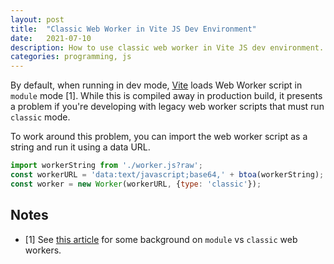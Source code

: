 ```yaml
---
layout: post
title:  "Classic Web Worker in Vite JS Dev Environment"
date:   2021-07-10
description: How to use classic web worker in Vite JS dev environment.
categories: programming, js
---
```


By default, when running in dev mode, [Vite](https://vitejs.dev/) loads Web
Worker script in `module` mode [1]. While this is compiled away in production
build, it presents a problem if you're developing with legacy web worker scripts
that must run `classic` mode.

To work around this problem, you can import the web worker script as a string
and run it using a data URL.

```javascript
import workerString from './worker.js?raw';
const workerURL = 'data:text/javascript;base64,' + btoa(workerString);
const worker = new Worker(workerURL, {type: 'classic'});
```

## Notes

- [1] See [this article](https://web.dev/module-workers/) for some background on
`module` vs `classic` web workers.
